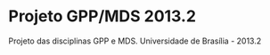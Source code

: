Projeto GPP/MDS 2013.2
====================

Projeto das disciplinas GPP e MDS. Universidade de Brasília - 2013.2
